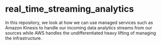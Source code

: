 # real_time_streaming_analytics

In this repository, we look at how we can use managed services such as Amazon Kinesis to handle our incoming data analytics streams from our sources while AWS handles the undifferentiated heavy lifting of managing the infrastructure.
